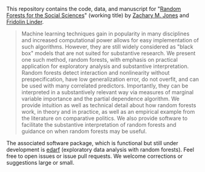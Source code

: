 This repository contains the code, data, and manuscript for "[Random Forests for the Social Sciences](http://zmjones.com/static/papers/rfss_manuscript.pdf)" (working title) by [Zachary M. Jones](http://zmjones.com) and [Fridolin Linder](http://polisci.la.psu.edu/people/fjl128).

> Machine learning techniques gain in popularity in many disciplines and increased computational power allows for easy implementation of such algorithms. However, they are still widely considered as "black box" models that are not suited for substantive research. We present one such method, random forests, with emphasis on practical application for exploratory analysis and substantive interpretation. Random forests detect interaction and nonlinearity without prespecification, have low generalization error, do not overfit, and can be used with many correlated predictors. Importantly, they can be interpreted in a substantively relevant way via measures of marginal variable importance and the partial dependence algorithm. We provide intuition as well as technical detail about how random forests work, in theory and in practice, as well as an empirical example from the literature on comparative politics. We also provide software to facilitate the substantive interpretation of random forests and guidance on when random forests may be useful.

The associated software package, which is functional but still under development is [edarf](http://github.com/zmjones/edarf/) (exploratory data analysis with random forests). Feel free to open issues or issue pull requests. We welcome corrections or suggestions large or small.
